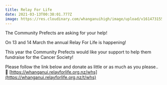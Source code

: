 ```yaml
---
title: Relay For Life
date: 2021-03-13T00:38:01.777Z
image: https://res.cloudinary.com/whanganuihigh/image/upload/v1614731552/News/1397167-615480-34.jpg
---
```

The Community Prefects are asking for your help! 

On 13 and 14 March the annual Relay For Life is happening! 

This year the Community Prefects would like your support to help them fundraise for the Cancer Society! 

Please follow the link below and donate as little or as much as you please.. 🙂
[https://whanganui.relayforlife.org.nz/whs](https://whanganui.relayforlife.org.nz/t/whs)